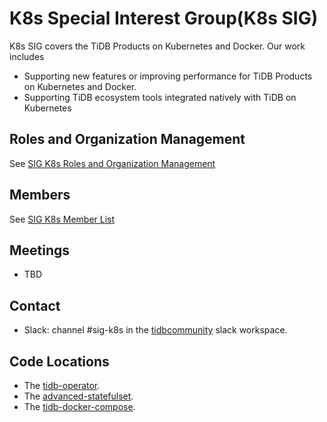 # K8s Special Interest Group(K8s SIG)

K8s SIG covers the TiDB Products on Kubernetes and Docker. Our work includes
* Supporting new features or improving performance for TiDB Products on Kubernetes and Docker.
* Supporting TiDB ecosystem tools integrated natively with TiDB on Kubernetes

## Roles and Organization Management

See [SIG K8s Roles and Organization Management](./roles-and-organization-management.md)

## Members

See [SIG K8s Member List](./member-list.md)

## Meetings

* TBD

## Contact

* Slack: channel #sig-k8s in the [tidbcommunity](https://pingcap.com/tidbslack) slack workspace.

## Code Locations

* The [tidb-operator](https://github.com/pingcap/tidb-operator).
* The [advanced-statefulset](https://github.com/pingcap/advanced-statefulset).
* The [tidb-docker-compose](https://github.com/pingcap/tidb-docker-compose).
